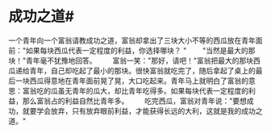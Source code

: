# 成功之道#
一个青年向一个富翁请教成功之道，富翁却拿出了三块大小不等的西瓜放在青年面前："如果每块西瓜代表一定程度的利益，你选择哪块？ "  　　"当然是最大的那块！"青年毫不犹豫地回答。
　　富翁一笑："那好，请吧！"富翁把最大的那块西瓜递给青年，自己却吃起了最小的那块。很快富翁就吃完了，随后拿起了桌上的最后一块西瓜得意地在青年面前晃了晃，大口吃起来。青年马上就明白了富翁的意思：富翁吃的瓜虽无青年的瓜大，却比青年吃得多。如果每块代表一定程度的利益，那么富翁占的利益自然比青年多。  　　吃完西瓜，富翁对青年说："要想成功，就要学会放弃，只有放弃眼前利益，才能获得长远的大利，这就是我的成功之道。"
  